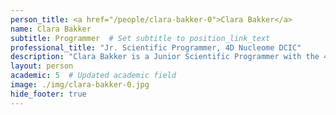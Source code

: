 ```yaml
---
person_title: <a href="/people/clara-bakker-0">Clara Bakker</a>
name: Clara Bakker
subtitle: Programmer  # Set subtitle to position_link_text
professional_title: "Jr. Scientific Programmer, 4D Nucleome DCIC"
description: "Clara Bakker is a Junior Scientific Programmer with the 4D Nucleome Data Coordination and Integration Center. She is a graduate of Columbia University in the City of New York, where she received a B.A. in Computer Science and Mathematics. There, she worked as a computational chemistry researcher in the Cacciuto Group at Columbia, studying self-assembly of soft active matter."
layout: person
academic: 5  # Updated academic field
image: ./img/clara-bakker-0.jpg
hide_footer: true
---
```

